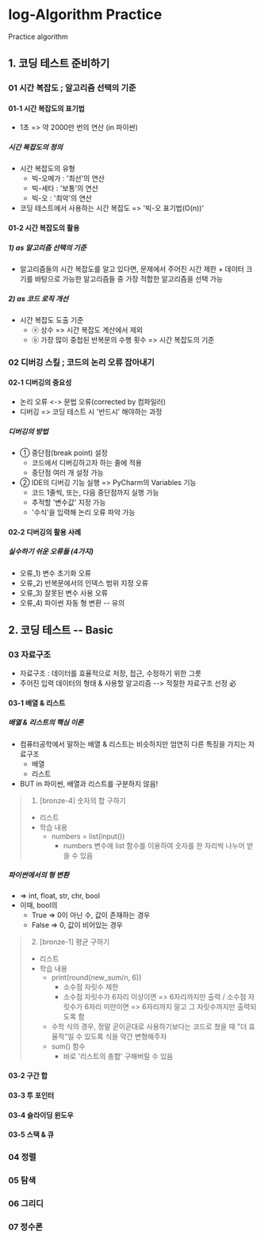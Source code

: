 # log-Algorithm Practice
Practice algorithm

## 1. 코딩 테스트 준비하기

### 01 시간 복잡도 ; 알고리즘 선택의 기준

#### 01-1 시간 복잡도의 표기법
- 1초 => 약 2000만 번의 연산 (in 파이썬)
##### 시간 복잡도의 정의
- 시간 복잡도의 유형
    - 빅-오메가 : '최선'의 연산
    - 빅-세타 : '보통'의 연산
    - 빅-오 : '최악'의 연산
- 코딩 테스트에서 사용하는 시간 복잡도 => '빅-오 표기법(O(n))'

#### 01-2 시간 복잡도의 활용
##### 1) as 알고리즘 선택의 기준
- 알고리즘들의 시간 복잡도를 알고 있다면, 문제에서 주어진 시간 제한 + 데이터 크기를 바탕으로 가능한 알고리즘들 중 가장 적합한 알고리즘을 선택 가능
##### 2) as 코드 로직 개선
- 시간 복잡도 도출 기준
    - ⓐ 상수 => 시간 복잡도 계산에서 제외
    - ⓑ 가장 많이 중첩된 반복문의 수행 횟수 => 시간 복잡도의 기준

### 02 디버깅 스킬 ; 코드의 논리 오류 잡아내기

#### 02-1 디버깅의 중요성
- 논리 오류 <-> 문법 오류(corrected by 컴파일러)
- 디버깅 => 코딩 테스트 시 '반드시' 해야하는 과정
##### 디버깅의 방법
- ① 중단점(break point) 설정
  - 코드에서 디버깅하고자 하는 줄에 적용
  - 중단점 여러 개 설정 가능
- ② IDE의 디버깅 기능 실행 => PyCharm의 Variables 기능
  - 코드 1줄씩, 또는, 다음 중단점까지 실행 가능
  - 추적할 '변수값' 지정 가능
  - '수식'을 입력해 논리 오류 파악 가능

#### 02-2 디버깅의 활용 사례
##### 실수하기 쉬운 오류들 (4가지)
- 오류_1) 변수 초기화 오류
- 오류_2) 반복문에서의 인덱스 범위 지정 오류
- 오류_3) 잘못된 변수 사용 오류
- 오류_4) 파이썬 자동 형 변환 -- 유의

## 2. 코딩 테스트 -- Basic

### 03 자료구조
- 자료구조 : 데이터를 효율적으로 저장, 접근, 수정하기 위한 그릇
- 주어진 입력 데이터의 형태 & 사용할 알고리즘 --> 적절한 자료구조 선정 必

#### 03-1 배열 & 리스트
##### 배열 & 리스트의 핵심 이론
- 컴퓨터공학에서 말하는 배열 & 리스트는 비슷하지만 엄연히 다른 특징을 가지는 자료구조
  - 배열
  - 리스트
- BUT in 파이썬, 배열과 리스트를 구분하지 않음!

> 001. [bronze-4] 숫자의 합 구하기
> - 리스트
> - 학습 내용
>   - numbers = list(input())
>     - numbers 변수에 list 함수를 이용하여 숫자를 한 자리씩 나누어 받을 수 있음

##### 파이썬에서의 형 변환
- => int, float, str, chr, bool
- 이때, bool의
  - True => 0이 아닌 수, 값이 존재하는 경우
  - False => 0, 값이 비어있는 경우

> 002. [bronze-1] 평균 구하기
> - 리스트
> - 학습 내용
>   - print(round(new_sum/n, 6))
>     - 소수점 자릿수 제한
>     - 소수점 자릿수가 6자리 이상이면 => 6자리까지만 출력 / 소수점 자릿수가 6자리 미만이면 => 6자리까지 말고 그 자릿수까지만 출력되도록 함
>   - 수학 식의 경우, 정말 곧이곧대로 사용하기보다는 코드로 쳤을 때 "더 효율적"일 수 있도록 식을 약간 변형해주자
>   - sum() 함수
>     - 바로 '리스트의 총합' 구해버릴 수 있음

#### 03-2 구간 합



#### 03-3 투 포인터
#### 03-4 슬라이딩 윈도우
#### 03-5 스택 & 큐

### 04 정렬

### 05 탐색

### 06 그리디

### 07 정수론
